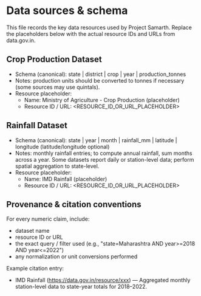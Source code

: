 # Data sources & schema

This file records the key data resources used by Project Samarth. Replace the placeholders below with the actual resource IDs and URLs from data.gov.in.

## Crop Production Dataset
- Schema (canonical): state | district | crop | year | production_tonnes
- Notes: production units should be converted to tonnes if necessary (some sources may use quintals).
- Resource placeholder:
  - Name: Ministry of Agriculture - Crop Production (placeholder)
  - Resource ID / URL: <RESOURCE_ID_OR_URL_PLACEHOLDER>

## Rainfall Dataset
- Schema (canonical): state | year | month | rainfall_mm | latitude | longitude (latitude/longitude optional)
- Notes: monthly rainfall entries; to compute annual rainfall, sum months across a year. Some datasets report daily or station-level data; perform spatial aggregation to state-level.
- Resource placeholder:
  - Name: IMD Rainfall (placeholder)
  - Resource ID / URL: <RESOURCE_ID_OR_URL_PLACEHOLDER>

## Provenance & citation conventions
For every numeric claim, include:
- dataset name
- resource ID or URL
- the exact query / filter used (e.g., "state=Maharashtra AND year>=2018 AND year<=2022")
- any normalization or unit conversions performed

Example citation entry:
- IMD Rainfall (https://data.gov.in/resource/xxx) — Aggregated monthly station-level data to state-year totals for 2018–2022.
